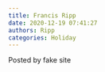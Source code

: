 ```yaml
---
title: Francis Ripp
date: 2020-12-19 07:41:27
authors: Ripp
categories: Holiday
---
```


 Posted by fake site